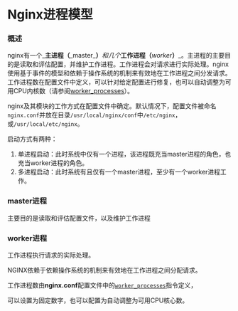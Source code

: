 # Nginx进程模型

### 概述

nginx有一个_**主进程（**\_master_**）**_和几个_**工作进程（**_worker_**）**\_。主进程的主要目的是读取和评估配置，并维护工作进程。工作进程会对请求进行实际处理。nginx使用基于事件的模型和依赖于操作系统的机制来有效地在工作进程之间分发请求。工作进程数在配置文件中定义，可以针对给定配置进行修复，也可以自动调整为可用CPU内核数（请参阅[worker\_processes](http://nginx.org/en/docs/ngx_core_module.html#worker_processes)）。

nginx及其模块的工作方式在配置文件中确定。默认情况下，配置文件被命名`nginx.conf`并放在目录`/usr/local/nginx/conf`中`/etc/nginx`，或`/usr/local/etc/nginx`。

启动方式有两种：

1. 单进程启动：此时系统中仅有一个进程，该进程既充当master进程的角色，也充当worker进程的角色。
2. 多进程启动：此时系统有且仅有一个master进程，至少有一个worker进程工作。

### master进程

主要目的是读取和评估配置文件，以及维护工作进程



### worker进程

工作进程执行请求的实际处理。

NGINX依赖于依赖操作系统的机制来有效地在工作进程之间分配请求。

工作进程数由**nginx.conf**配置文件中的[`worker_processes`](http://nginx.org/en/docs/ngx_core_module.html#worker_processes)指令定义，

可以设置为固定数字，也可以配置为自动调整为可用CPU核心数。

